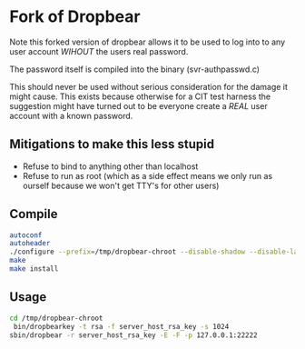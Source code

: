 # Fork of Dropbear

Note this forked version of dropbear allows it to be used to log
into to any user account *WIHOUT* the users real password.

The password itself is compiled into the binary (svr-authpasswd.c)

This should never be used without serious consideration for the 
damage it might cause. This exists because otherwise for a CIT test
harness the suggestion might have turned out to be everyone create
a *REAL* user account with a known password. 

## Mitigations to make this less stupid

- Refuse to bind to anything other than localhost
- Refuse to run as root (which as a side effect means we only run as ourself because we won't get TTY's for other users)




## Compile

```bash
autoconf
autoheader
./configure --prefix=/tmp/dropbear-chroot --disable-shadow --disable-lastlog
make
make install
```

## Usage

```bash
cd /tmp/dropbear-chroot
 bin/dropbearkey -t rsa -f server_host_rsa_key -s 1024
sbin/dropbear -r server_host_rsa_key -E -F -p 127.0.0.1:22222
```
